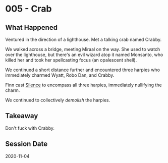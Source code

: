 # 005 - Crab

## What Happened

Ventured in the direction of a lighthouse. Met a talking crab named Crabby.

We walked across a bridge, meeting Miraal on the way. She used to watch over the lighthouse, but there's an evil wizard atop it named Monsanto, who killed her and took her spellcasting focus (an opalescent shell).

We continued a short distance further and encountered three harpies who immediately charmed Wyatt, Robo Dan, and Crabby.

Finn cast [Silence](https://www.dndbeyond.com/spells/silence) to encompass all three harpies, immediately nullifying the charm.

We continued to collectively *demolish* the harpies.

## Takeaway

Don't fuck with Crabby.

## Session Date

2020-11-04
